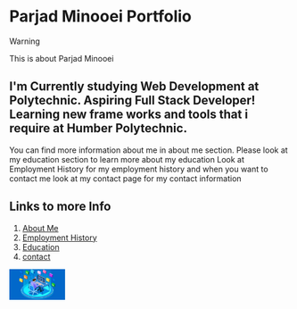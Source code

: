 # Parjad Minooei Portfolio

>[!WARNING]  
>This is about Parjad Minooei

I'm Currently studying Web Development at Polytechnic. Aspiring Full Stack Developer!
Learning new frame works and tools that i require at Humber Polytechnic.
---
You can find more information about me in about me section.
Please look at my education section to learn more about my education
Look at Employment History for my employment history
and when you want to contact me look at my contact page for my contact information

## Links to more Info 
1. [About Me](index)
2. [Employment History](employment)
3. [Education](education)
4. [contact](contact)

<img src="FullStackLogo.jpg" width="100"/>
